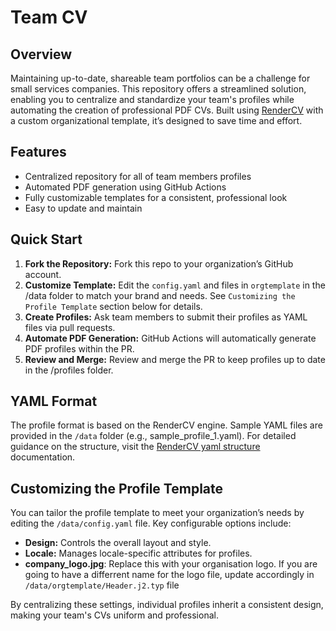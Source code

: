 # Team CV

## Overview

Maintaining up-to-date, shareable team portfolios can be a challenge for small services companies. This repository offers a streamlined solution, enabling you to centralize and standardize your team's profiles while automating the creation of professional PDF CVs. Built using [RenderCV](https://github.com/rendercv/rendercv/tree/main) with a custom organizational template, it’s designed to save time and effort.

## Features

- Centralized repository for all of team members profiles
- Automated PDF generation using GitHub Actions
- Fully customizable templates for a consistent, professional look
- Easy to update and maintain

## Quick Start

1. **Fork the Repository:** Fork this repo to your organization’s GitHub account.
2. **Customize Template:** Edit the `config.yaml` and files in `orgtemplate` in the /data folder to match your brand and needs. See `Customizing the Profile Template` section below for details.
3. **Create Profiles:** Ask team members to submit their profiles as YAML files via pull requests.
4. **Automate PDF Generation:** GitHub Actions will automatically generate PDF profiles within the PR.
5. **Review and Merge:** Review and merge the PR to keep profiles up to date in the /profiles folder.

## YAML Format

The profile format is based on the RenderCV engine. Sample YAML files are provided in the `/data` folder (e.g., sample_profile_1.yaml). For detailed guidance on the structure, visit the [RenderCV yaml structure](https://docs.rendercv.com/user_guide/structure_of_the_yaml_input_file) documentation.

## Customizing the Profile Template

You can tailor the profile template to meet your organization’s needs by editing the `/data/config.yaml` file. Key configurable options include:

- **Design:** Controls the overall layout and style.
- **Locale:** Manages locale-specific attributes for profiles.
- **company_logo.jpg**: Replace this with your organisation logo. If you are going to have a differrent name for the logo file, update accordingly in `/data/orgtemplate/Header.j2.typ` file

By centralizing these settings, individual profiles inherit a consistent design, making your team's CVs uniform and professional.
